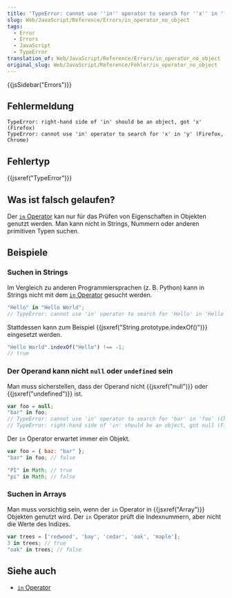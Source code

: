 ```yaml
---
title: 'TypeError: cannot use ''in'' operator to search for ''x'' in ''y'''
slug: Web/JavaScript/Reference/Errors/in_operator_no_object
tags:
  - Error
  - Errors
  - JavaScript
  - TypeError
translation_of: Web/JavaScript/Reference/Errors/in_operator_no_object
original_slug: Web/JavaScript/Reference/Fehler/in_operator_no_object
---
```

{{jsSidebar("Errors")}}

## Fehlermeldung

    TypeError: right-hand side of 'in' should be an object, got 'x' (Firefox)
    TypeError: cannot use 'in' operator to search for 'x' in 'y' (Firefox, Chrome)

## Fehlertyp

{{jsxref("TypeError")}}

## Was ist falsch gelaufen?

Der [`in` Operator](/de/docs/Web/JavaScript/Reference/Operators/in) kan nur für das Prüfen von Eigenschaften in Objekten genutzt werden. Man kann nicht in Strings, Nummern oder anderen primitiven Typen suchen.

## Beispiele

### Suchen in Strings

Im Vergleich zu anderen Programmiersprachen (z. B. Python) kann in Strings nicht mit dem [`in` Operator](/de/docs/Web/JavaScript/Reference/Operators/in) gesucht werden.

```js example-bad
"Hello" in "Hello World";
// TypeError: cannot use 'in' operator to search for 'Hello' in 'Hello World'
```

Stattdessen kann zum Beispiel {{jsxref("String.prototype.indexOf()")}} eingesetzt werden.

```js example-good
"Hello World".indexOf("Hello") !== -1;
// true
```

### Der Operand kann nicht `null` oder `undefined` sein

Man muss sicherstellen, dass der Operand nicht {{jsxref("null")}} oder {{jsxref("undefined")}} ist.

```js example-bad
var foo = null;
"bar" in foo;
// TypeError: cannot use 'in' operator to search for 'bar' in 'foo' (Chrome)
// TypeError: right-hand side of 'in' should be an object, got null (Firefox)
```

Der `in` Operator erwartet immer ein Objekt.

```js example-good
var foo = { baz: "bar" };
"bar" in foo; // false

"PI" in Math; // true
"pi" in Math; // false
```

### Suchen in Arrays

Man muss vorsichtig sein, wenn der `in` Operator in {{jsxref("Array")}} Objekten genutzt wird. Der `in` Operator prüft die Indexnummern, aber nicht die Werte des Indizes.

```js
var trees = ['redwood', 'bay', 'cedar', 'oak', 'maple'];
3 in trees; // true
"oak" in trees; // false
```

## Siehe auch

- [`in` Operator](/de/docs/Web/JavaScript/Reference/Operators/in)
